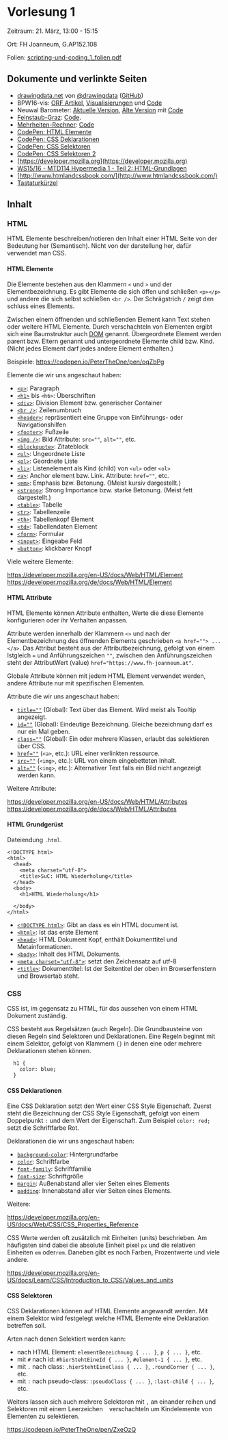 Vorlesung 1
===========

Zeitraum: 21. März, 13:00 - 15:15

Ort: FH Joanneum, G.AP152.108

Folien: [scripting-und-coding_1_folien.pdf](scripting-und-coding_1_folien.pdf)


Dokumente und verlinkte Seiten
------------------------------

 - [drawingdata.net](https://drawingdata.net/) von [@drawingdata](https://twitter.com/drawingdata) ([GitHub](https://www.github.com/ginseng666))
 - BPW16-vis: [ORF Artikel](http://steiermark.orf.at/news/stories/2813211), [Visualisierungen](https://petertheone.github.io/bpw16-vis/) und [Code](https://github.com/PeterTheOne/bpw16-vis)
 - Neuwal Barometer: [Aktuelle Version](https://neuwal.com/barometer/profile.php?b=11&p=1), [Alte Version](https://neuwal.github.io/barometer/) mit [Code](https://github.com/neuwal/barometer)
 - [Feinstaub-Graz](http://feinstaub-graz.at/): [Code](https://github.com/PPOE/feinstaub-meter).
 - [Mehrheiten-Rechner](http://mehrheiten-rechner.at/): [Code](https://github.com/PeterTheOne/mehrheiten-rechner)
 - [CodePen: HTML Elemente](https://codepen.io/PeterTheOne/pen/oqZbPg)
 - [CodePen: CSS Deklarationen](https://codepen.io/PeterTheOne/pen/xWqYog)
 - [CodePen: CSS Selektoren](https://codepen.io/PeterTheOne/pen/ZxeOzQ)
 - [CodePen: CSS Selektoren 2](https://codepen.io/PeterTheOne/pen/JLWXJX)
 - [https://developer.mozilla.org](https://developer.mozilla.org)
 - [WS15/16 - MTD114 Hypermedia 1 - Teil 2: HTML-Grundlagen](https://www.youtube.com/watch?v=m9VmKANwHO8)
 - [http://www.htmlandcssbook.com/](http://www.htmlandcssbook.com/)
 - [Tastaturkürzel](Tastaturkuerzel.md)


Inhalt
------

### HTML

HTML Elemente beschreiben/notieren den Inhalt einer HTML Seite von der Bedeutung her (Semantisch). Nicht von der 
darstellung her, dafür verwendet man CSS.

#### HTML Elemente

Die Elemente bestehen aus den Klammern `<` und `>` und der Elementbezeichnung. Es gibt Elemente die sich öffen und 
schließen `<p></p>` und andere die sich selbst schließen `<br />`. Der Schrägstrich `/` zeigt den schluss eines Elements.

Zwischen einem öffnenden und schließenden Element kann Text stehen oder weitere HTML Elemente. Durch verschachteln von 
Elementen ergibt sich eine Baumstruktur auch [DOM](https://de.wikipedia.org/wiki/Document_Object_Model) genannt. 
Übergeordnete Element werden parent bzw. Eltern genannt und untergeordnete Elemente child bzw. Kind. (Nicht jedes
Element darf jedes andere Element enthalten.)

Beispiele: https://codepen.io/PeterTheOne/pen/oqZbPg

Elemente die wir uns angeschaut haben:

 - [`<p>`](https://developer.mozilla.org/de/docs/Web/HTML/Element/p): Paragraph
 - [`<h1>`](https://developer.mozilla.org/de/docs/Web/HTML/Element/h1) bis `<h6>`: Überschriften
 - [`<div>`](https://developer.mozilla.org/de/docs/Web/HTML/Element/div): Division Element bzw. generischer Container
 - [`<br />`](https://developer.mozilla.org/de/docs/Web/HTML/Element/br): Zeilenumbruch
 - [`<header>`](https://developer.mozilla.org/de/docs/Web/HTML/Element/header): repräsentiert eine Gruppe von Einführungs- oder Navigationshilfen
 - [`<footer>`](https://developer.mozilla.org/de/docs/Web/HTML/Element/footer): Fußzeile
 - [`<img />`](https://developer.mozilla.org/de/docs/Web/HTML/Element/img): Bild Attribute: `src=""`, `alt=""`, etc.
 - [`<blockquote>`](https://developer.mozilla.org/de/docs/Web/HTML/Element/blockquote): Zitateblock
 - [`<ul>`](https://developer.mozilla.org/de/docs/Web/HTML/Element/ul): Ungeordnete Liste
 - [`<ol>`](https://developer.mozilla.org/de/docs/Web/HTML/Element/ol): Geordnete Liste
 - [`<li>`](https://developer.mozilla.org/de/docs/Web/HTML/Element/li): Listenelement als Kind (child) von `<ul>` oder `<ol>`
 - [`<a>`](https://developer.mozilla.org/de/docs/Web/HTML/Element/a): Anchor element bzw. Link. Attribute: `href=""`, etc.
 - [`<em>`](https://developer.mozilla.org/de/docs/Web/HTML/Element/em): Emphasis bzw. Betonung. ()Meist kursiv dargestellt.)
 - [`<strong>`](https://developer.mozilla.org/de/docs/Web/HTML/Element/strong): Strong Importance bzw. starke Betonung. (Meist fett dargestellt.)
 - [`<table>`](https://developer.mozilla.org/de/docs/Web/HTML/Element/table): Tabelle
 - [`<tr>`](https://developer.mozilla.org/de/docs/Web/HTML/Element/tr): Tabellenzeile
 - [`<th>`](https://developer.mozilla.org/de/docs/Web/HTML/Element/th): Tabellenkopf Element
 - [`<td>`](https://developer.mozilla.org/de/docs/Web/HTML/Element/td): Tabellendaten Element
 - [`<form>`](https://developer.mozilla.org/de/docs/Web/HTML/Element/form): Formular
 - [`<input>`](https://developer.mozilla.org/de/docs/Web/HTML/Element/input): Eingeabe Feld
 - [`<button>`](https://developer.mozilla.org/de/docs/Web/HTML/Element/button): klickbarer Knopf
 
Viele weitere Elemente:

https://developer.mozilla.org/en-US/docs/Web/HTML/Element
https://developer.mozilla.org/de/docs/Web/HTML/Element


#### HTML Attribute

HTML Elemente können Attribute enthalten, Werte die diese Elemente konfigurieren oder ihr Verhalten anpassen.

Attribute werden innerhalb der Klammern `<>` und nach der Elementbezeichnung des öffnenden Elements geschrieben `<a href=""> ... </a>`. 
Das Attribut besteht aus der Attributbezeichnung, gefolgt von einem Istgleich `=` und Anführungszeichen `""`, zwischen 
den Anführungszeichen steht der AttributWert (value) `href="https://www.fh-joanneum.at"`.

Globale Attribute können mit jedem HTML Element verwendet werden, andere Attribute nur mit spezifischen Elementen.

Attribute die wir uns angeschaut haben:

 - [`title=""`](https://developer.mozilla.org/de/docs/Web/HTML/Globale_Attribute/title) (Global): Text über das Element. Wird meist als Tooltip angezeigt.
 - [`id=""`](https://developer.mozilla.org/de/docs/Web/HTML/Globale_Attribute/id) (Global): Eindeutige Bezeichnung. Gleiche bezeichnung darf es nur ein Mal geben.
 - [`class=""`](https://developer.mozilla.org/de/docs/Web/HTML/Globale_Attribute/class) (Global): Ein oder mehrere Klassen, erlaubt das selektieren über CSS.
 - [`href=""`](https://developer.mozilla.org/de/docs/Web/HTML/Element/a#attr-href) (`<a>`, etc.): URL einer verlinkten ressource.
 - [`src=""`](https://developer.mozilla.org/de/docs/Web/HTML/Element/img#attr-src) (`<img>`, etc.): URL von einem eingebetteten Inhalt.
 - [`alt=""`](https://developer.mozilla.org/de/docs/Web/HTML/Element/img#attr-alt) (`<img>`, etc.): Alternativer Text falls ein Bild nicht angezeigt werden kann.

Weitere Attribute:

https://developer.mozilla.org/en-US/docs/Web/HTML/Attributes
https://developer.mozilla.org/de/docs/Web/HTML/Attributes


#### HTML Grundgerüst

Dateiendung `.html`.

```
<!DOCTYPE html>
<html>
  <head>
    <meta charset="utf-8">
    <title>SuC: HTML Wiederholung</title>
  </head>
  <body>
    <h1>HTML Wiederholung</h1>
    
  </body>
</html>
```

 - [`<!DOCTYPE html>`](https://developer.mozilla.org/en-US/docs/Glossary/Doctype): Gibt an dass es ein HTML document ist.
 - [`<html>`](https://developer.mozilla.org/de/docs/Web/HTML/Element/html): Ist das erste Element
 - [`<head>`](https://developer.mozilla.org/de/docs/Web/HTML/Element/head): HTML Dokument Kopf, enthält Dokumenttitel und Metainformationen.
 - [`<body>`](https://developer.mozilla.org/de/docs/Web/HTML/Element/body): Inhalt des HTML Dokuments.
 - [`<meta charset="utf-8">`](https://developer.mozilla.org/de/docs/Web/HTML/Element/meta#attr-charset): setzt den Zeichensatz auf utf-8
 - [`<title>`](https://developer.mozilla.org/de/docs/Web/HTML/Element/title): Dokumenttitel: Ist der Seitentitel der oben im Browserfenstern und Browsertab steht.


### CSS

CSS ist, im gegensatz zu HTML, für das aussehen von einem HTML Dokument zuständig.

CSS besteht aus Regelsätzen (auch Regeln). Die Grundbausteine von diesen Regeln sind Selektoren und Deklarationen. Eine 
Regeln beginnt mit einem Selektor, gefolgt von Klammern `{}` in denen eine oder mehrere Deklarationen stehen können.

```
  h1 {
    color: blue;
  }
```


#### CSS Deklarationen

Eine CSS Deklaration setzt den Wert einer CSS Style Eigenschaft. Zuerst steht die Bezeichnung der CSS Style Eigenschaft, 
gefolgt von einem Doppelpunkt `:` und dem Wert der Eigenschaft. Zum Beispiel `color: red;` setzt die Schriftfarbe Rot.

Deklarationen die wir uns angeschaut haben:

 - [`background-color`](https://developer.mozilla.org/de/docs/Web/CSS/background-color): Hintergrundfarbe
 - [`color`](https://developer.mozilla.org/de/docs/Web/CSS/color): Schriftfarbe
 - [`font-family`](https://developer.mozilla.org/de/docs/Web/CSS/font-family): Schriftfamilie
 - [`font-size`](https://developer.mozilla.org/de/docs/Web/CSS/font-size): Schriftgröße
 - [`margin`](https://developer.mozilla.org/de/docs/Web/CSS/margin): Außenabstand aller vier Seiten eines Elements
 - [`padding`](https://developer.mozilla.org/de/docs/Web/CSS/padding): Innenabstand aller vier Seiten eines Elements.

Weitere:

https://developer.mozilla.org/en-US/docs/Web/CSS/CSS_Properties_Reference

CSS Werte werden oft zusätzlich mit Einheiten (units) beschrieben. Am häufigsten sind dabei die absolute Einheit pixel `px` 
und die relativen Einheiten `em` oder`rem`. Daneben gibt es noch Farben, Prozentwerte und viele andere.

https://developer.mozilla.org/en-US/docs/Learn/CSS/Introduction_to_CSS/Values_and_units


#### CSS Selektoren

CSS Deklarationen können auf HTML Elemente angewandt werden. Mit einem Selektor wird festgelegt welche HTML Elemente 
eine Deklaration betreffen soll.

Arten nach denen Selektiert werden kann:

 - nach HTML Element: `elementBezeichnung { ... }`, `p { ... }`, etc.
 - mit `#` nach id: `#hierStehtEineId { ... }`, `#element-1 { ... }`, etc.
 - mit `.` nach class: `.hierStehtEineClass { ... }`, `.roundCorner { ... }`, etc.
 - mit `:` nach pseudo-class: `:pseudoClass { ... }`, `:last-child { ... }`, etc.

Weiters lassen sich auch mehrere Selektoren mit `,` an einander reihen und Selektoren mit einem Leerzeichen ` ` 
verschachteln um Kindelemente von Elementen zu selektieren.

https://codepen.io/PeterTheOne/pen/ZxeOzQ
















